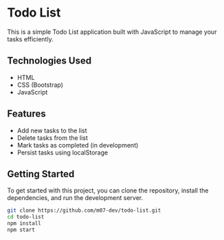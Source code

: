 # Todo List

This is a simple Todo List application built with JavaScript to manage your tasks efficiently.

## Technologies Used

- HTML
- CSS (Bootstrap)
- JavaScript

## Features

- Add new tasks to the list
- Delete tasks from the list
- Mark tasks as completed (in development)
- Persist tasks using localStorage

## Getting Started

To get started with this project, you can clone the repository, install the dependencies, and run the development server.

```bash
git clone https://github.com/m07-dev/todo-list.git
cd todo-list
npm install
npm start